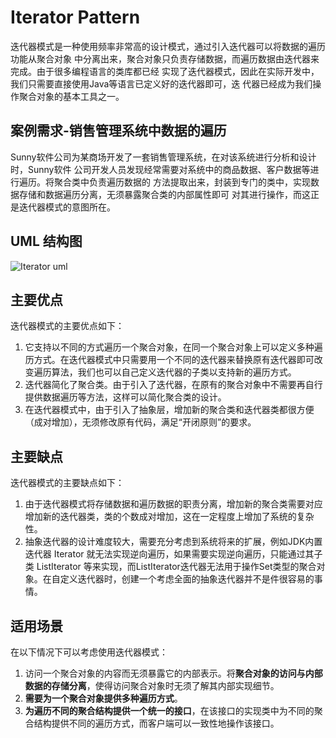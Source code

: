 # Iterator Pattern
<p>迭代器模式是一种使用频率非常高的设计模式，通过引入迭代器可以将数据的遍历功能从聚合对象
中分离出来，聚合对象只负责存储数据，而遍历数据由迭代器来完成。由于很多编程语言的类库都已经
实现了迭代器模式，因此在实际开发中，我们只需要直接使用Java等语言已定义好的迭代器即可，迭
代器已经成为我们操作聚合对象的基本工具之一。</p>

## 案例需求-销售管理系统中数据的遍历
<p>Sunny软件公司为某商场开发了一套销售管理系统，在对该系统进行分析和设计时，Sunny软件
公司开发人员发现经常需要对系统中的商品数据、客户数据等进行遍历。将聚合类中负责遍历数据的
方法提取出来，封装到专门的类中，实现数据存储和数据遍历分离，无须暴露聚合类的内部属性即可
对其进行操作，而这正是迭代器模式的意图所在。</p>

## UML 结构图
![Iterator uml](https://github.com/SunnyMarkLiu/Awesome-Design-Patterns/blob/master/BehavioralPattern/Iterator/iterator.jpeg)

## 主要优点

迭代器模式的主要优点如下：

1. 它支持以不同的方式遍历一个聚合对象，在同一个聚合对象上可以定义多种遍历方式。在迭代器模式中只需要用一个不同的迭代器来替换原有迭代器即可改变遍历算法，我们也可以自己定义迭代器的子类以支持新的遍历方式。
2. 迭代器简化了聚合类。由于引入了迭代器，在原有的聚合对象中不需要再自行提供数据遍历等方法，这样可以简化聚合类的设计。
3. 在迭代器模式中，由于引入了抽象层，增加新的聚合类和迭代器类都很方便（成对增加），无须修改原有代码，满足“开闭原则”的要求。

## 主要缺点

迭代器模式的主要缺点如下：

1. 由于迭代器模式将存储数据和遍历数据的职责分离，增加新的聚合类需要对应增加新的迭代器类，类的个数成对增加，这在一定程度上增加了系统的复杂性。
2. 抽象迭代器的设计难度较大，需要充分考虑到系统将来的扩展，例如JDK内置迭代器 Iterator 就无法实现逆向遍历，如果需要实现逆向遍历，只能通过其子类 ListIterator 等来实现，而ListIterator迭代器无法用于操作Set类型的聚合对象。在自定义迭代器时，创建一个考虑全面的抽象迭代器并不是件很容易的事情。

## 适用场景

在以下情况下可以考虑使用迭代器模式：

1. 访问一个聚合对象的内容而无须暴露它的内部表示。将**聚合对象的访问与内部数据的存储分离**，使得访问聚合对象时无须了解其内部实现细节。
2. **需要为一个聚合对象提供多种遍历方式**。
3. **为遍历不同的聚合结构提供一个统一的接口**，在该接口的实现类中为不同的聚合结构提供不同的遍历方式，而客户端可以一致性地操作该接口。
